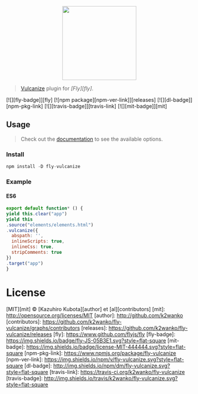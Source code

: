 <div align="center">
  <a href="http://github.com/flyjs/fly">
    <img width=200px  src="https://cloud.githubusercontent.com/assets/8317250/8733685/0be81080-2c40-11e5-98d2-c634f076ccd7.png">
  </a>
</div>

> [Vulcanize](https://github.com/Polymer/vulcanize) plugin for _[Fly][fly]_.

[![][fly-badge]][fly]
[![npm package][npm-ver-link]][releases]
[![][dl-badge]][npm-pkg-link]
[![][travis-badge]][travis-link]
[![][mit-badge]][mit]

## Usage
> Check out the
[documentation](https://github.com/Polymer/vulcanize#using-vulcanize-programmatically)
to see the available options.

### Install

```a
npm install -D fly-vulcanize
```

### Example

#### ES6
```js
export default function* () {
yield this.clear("app")
yield this
.source("elements/elements.html")
.vulcanize({
  abspath: '',
  inlineScripts: true,
  inlineCss: true,
  stripComments: true
})
.target("app")
}
```

# License

[MIT][mit] © [Kazuhiro Kubota][author] et [al][contributors]
[mit]:          http://opensource.org/licenses/MIT
[author]:       http://github.com/k2wanko
[contributors]:
https://github.com/k2wanko/fly-vulcanize/graphs/contributors
[releases]:     https://github.com/k2wanko/fly-vulcanize/releases
[fly]:          https://www.github.com/flyjs/fly
[fly-badge]:
https://img.shields.io/badge/fly-JS-05B3E1.svg?style=flat-square
[mit-badge]:
https://img.shields.io/badge/license-MIT-444444.svg?style=flat-square
[npm-pkg-link]: https://www.npmjs.org/package/fly-vulcanize
[npm-ver-link]:
https://img.shields.io/npm/v/fly-vulcanize.svg?style=flat-square
[dl-badge]:
http://img.shields.io/npm/dm/fly-vulcanize.svg?style=flat-square
[travis-link]:  https://travis-ci.org/k2wanko/fly-vulcanize
[travis-badge]: http://img.shields.io/travis/k2wanko/fly-vulcanize.svg?style=flat-square
